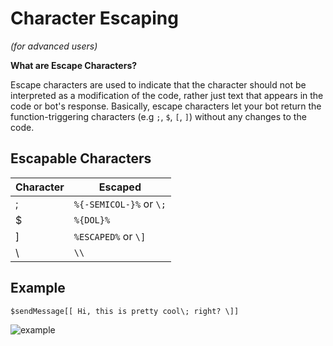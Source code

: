 # Character Escaping
*(for advanced users)*

**What are Escape Characters?**

Escape characters are used to indicate that the character should not be interpreted as a modification of the code, rather just text that appears in the code or bot's response. Basically, escape characters let your bot return the function-triggering characters (e.g `;`, `$`, `[`, `]`) without any changes to the code.

## Escapable Characters
Character | Escaped
--------- | --------
; | `%{-SEMICOL-}%` or `\;`
$ | `%{DOL}%`
] | `%ESCAPED%` or `\]`
\ | `\\`

## Example
```
$sendMessage[[ Hi, this is pretty cool\; right? \]]
```
![example](https://user-images.githubusercontent.com/69215413/122793121-d53f1b00-d288-11eb-9fab-8594c6059786.png)
